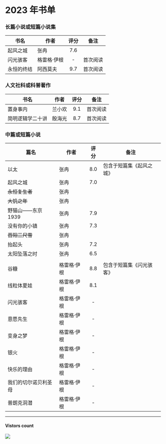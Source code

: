 # 2023 年书单

### 长篇小说或短篇小说集
| 书名 | 作者 | 评分 | 备注 |
| --- | --- | :---: | --- |
| 起风之城 | 张冉 | 7.6 | |
| 闪光骇客 | 格雷格·伊根 | - | 首次阅读 |
| 永恒的终结 | 阿西莫夫 | 9.7 | 首次阅读 |


### 人文社科或科普著作
| 书名 | 作者 | 评分 | 备注 |
| --- | --- | :---: | --- |
| 置身事内 | 兰小欢 | 9.1 | 首次阅读 |
| 简明逻辑学二十讲 | 殷海光 | 8.7 | 首次阅读 |


### 中篇或短篇小说
| 篇名 | 作者 | 评分 | 备注 |
| --- | --- | :---: | --- |
| 以太 | 张冉 | 8.0 | 包含于短篇集《起风之城》 |
| 起风之城 | 张冉 | 7.0 | |
| ~~永恒复生者~~ | 张冉 | | |
| ~~大饥之年~~ | 张冉 | | |
| 野猫山——东京1939 | 张冉 | 7.9 | |
| 没有你的小镇 | 张冉 | 7.3 | |
| ~~晋阳三尺雪~~ | 张冉 | | |
| 抬起头 | 张冉 | 7.2 | |
| 太阳坠落之时 | 张冉 | 6.5 | |
| | | | |
| 谷糠 | 格雷格·伊根 | 8.8 | 包含于短篇集《闪光骇客》 |
| 线粒体夏娃 | 格雷格·伊根 | 8.1 | |
| 闪光骇客 | 格雷格·伊根 | - | |
| 意愿先生 | 格雷格·伊根 | - | |
| 变身之梦 | 格雷格·伊根 | - | |
| 银火 | 格雷格·伊根 | - | |
| 快乐的理由 | 格雷格·伊根 | - | |
| 我们的切尔诺贝利圣母 | 格雷格·伊根 | - | |
| 普朗克洞潜 | 格雷格·伊根 | - | |

-------------
#### Vistors count
<img src="https://profile-counter.glitch.me/chuxiaonan/count.svg" />
